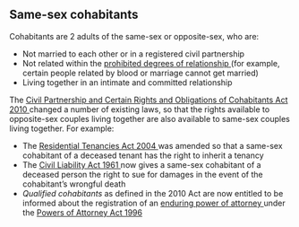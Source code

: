 ##  Same-sex cohabitants

Cohabitants are 2 adults of the same-sex or opposite-sex, who are:

  * Not married to each other or in a registered civil partnership 
  * Not related within the [ prohibited degrees of relationship ](/en/birth-family-relationships/getting-married/legal-prerequisites-for-marriage#l3b8db) (for example, certain people related by blood or marriage cannot get married) 
  * Living together in an intimate and committed relationship 

The [ Civil Partnership and Certain Rights and Obligations of Cohabitants Act
2010 ](http://www.irishstatutebook.ie/2010/en/act/pub/0024/index.html) changed
a number of existing laws, so that the rights available to opposite-sex
couples living together are also available to same-sex couples living
together. For example:

  * The [ Residential Tenancies Act 2004 ](http://www.irishstatutebook.ie/2004/en/act/pub/0027/index.html) was amended so that a same-sex cohabitant of a deceased tenant has the right to inherit a tenancy 
  * The [ Civil Liability Act 1961 ](http://www.irishstatutebook.ie/1961/en/act/pub/0041/index.html) now gives a same-sex cohabitant of a deceased person the right to sue for damages in the event of the cohabitant’s wrongful death 
  * _Qualified cohabitants_ as defined in the 2010 Act are now entitled to be informed about the registration of an [ enduring power of attorney ](/en/death/before-a-death/power-of-attorney/) under the [ Powers of Attorney Act 1996 ](http://www.irishstatutebook.ie/1996/en/act/pub/0012/index.html)
